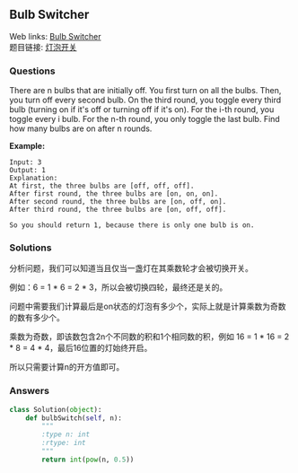 ## Bulb Switcher

Web links: [Bulb Switcher](https://leetcode.com/problems/bulb-switcher/description/)  
题目链接: [灯泡开关](https://leetcode-cn.com/problems/bulb-switcher/description/)

### Questions

There are n bulbs that are initially off. You first turn on all the bulbs. Then, you turn off every second bulb. On the third round, you toggle every third bulb (turning on if it's off or turning off if it's on). For the i-th round, you toggle every i bulb. For the n-th round, you only toggle the last bulb. Find how many bulbs are on after n rounds.

**Example:**

```
Input: 3
Output: 1 
Explanation: 
At first, the three bulbs are [off, off, off].
After first round, the three bulbs are [on, on, on].
After second round, the three bulbs are [on, off, on].
After third round, the three bulbs are [on, off, off]. 

So you should return 1, because there is only one bulb is on.
```

### Solutions

分析问题，我们可以知道当且仅当一盏灯在其乘数轮才会被切换开关。

例如：6 = 1 * 6 = 2 * 3，所以会被切换四轮，最终还是关的。

问题中需要我们计算最后是on状态的灯泡有多少个，实际上就是计算乘数为奇数的数有多少个。

乘数为奇数，即该数包含2n个不同数的积和1个相同数的积，例如 16 = 1 * 16 = 2 * 8 = 4 * 4，最后16位置的灯始终开启。

所以只需要计算n的开方值即可。


### Answers

``` python
class Solution(object):
    def bulbSwitch(self, n):
        """
        :type n: int
        :rtype: int
        """
        return int(pow(n, 0.5))
        
```
